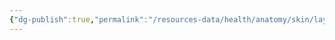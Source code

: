```yaml
---
{"dg-publish":true,"permalink":"/resources-data/health/anatomy/skin/layers-of-skin-excalidraw/","tags":["excalidraw"]}
---
```

<style> .container {font-family: sans-serif; text-align: center;} .button-wrapper button {z-index: 1;height: 40px; width: 100px; margin: 10px;padding: 5px;} .excalidraw .App-menu_top .buttonList { display: flex;} .excalidraw-wrapper { height: 800px; margin: 50px; position: relative;} :root[dir="ltr"] .excalidraw .layer-ui__wrapper .zen-mode-transition.App-menu_bottom--transition-left {transform: none;} </style><script src="https://cdn.jsdelivr.net/npm/react@17/umd/react.production.min.js"></script><script src="https://cdn.jsdelivr.net/npm/react-dom@17/umd/react-dom.production.min.js"></script><script type="text/javascript" src="https://cdn.jsdelivr.net/npm/@excalidraw/excalidraw@0/dist/excalidraw.production.min.js"></script><div id="Layers_of_Skinexcalidraw.md"></div><script>(function(){const InitialData={"type":"excalidraw","version":2,"source":"https://github.com/zsviczian/obsidian-excalidraw-plugin/releases/tag/2.15.2","elements":[{"id":"j_Ta_aw1QMP4DTQ6Ptnio","type":"image","x":-209.5999755859375,"y":-205.89373779296875,"width":392,"height":392,"angle":0,"strokeColor":"transparent","backgroundColor":"transparent","fillStyle":"solid","strokeWidth":2,"strokeStyle":"solid","roughness":1,"opacity":100,"groupIds":[],"frameId":null,"index":"a0","roundness":null,"seed":224318459,"version":84,"versionNonce":1993504623,"isDeleted":false,"boundElements":[],"updated":1760402579359,"link":null,"locked":false,"status":"pending","fileId":"b18787510a0f94004651ac175b142b799cfe2d73","scale":[1,1],"crop":null},{"id":"ZNiZclQEEofUIQYotWZJu","type":"line","x":163.2000732421875,"y":-84.29376220703125,"width":1.60009765625,"height":236.00003051757812,"angle":0,"strokeColor":"#1e1e1e","backgroundColor":"transparent","fillStyle":"solid","strokeWidth":2,"strokeStyle":"solid","roughness":1,"opacity":100,"groupIds":[],"frameId":null,"index":"a1","roundness":{"type":2},"seed":206519899,"version":132,"versionNonce":1205423003,"isDeleted":false,"boundElements":[],"updated":1760392627454,"link":null,"locked":false,"points":[[0,0],[-1.60009765625,236.00003051757812]],"lastCommittedPoint":null,"startBinding":null,"endBinding":null,"startArrowhead":null,"endArrowhead":null,"polygon":false},{"id":"90oM0hkqPR2FUJZdGjdRy","type":"line","x":161.5999755859375,"y":-46.29376220703125,"width":86.4000244140625,"height":0.000030517578125,"angle":0,"strokeColor":"#1e1e1e","backgroundColor":"transparent","fillStyle":"solid","strokeWidth":2,"strokeStyle":"solid","roughness":1,"opacity":100,"groupIds":[],"frameId":null,"index":"a3","roundness":{"type":2},"seed":2098036379,"version":115,"versionNonce":1378005755,"isDeleted":false,"boundElements":[],"updated":1760392686313,"link":null,"locked":false,"points":[[0,0],[86.4000244140625,0.000030517578125]],"lastCommittedPoint":null,"startBinding":null,"endBinding":null,"startArrowhead":null,"endArrowhead":null,"polygon":false},{"id":"1zUbtrJJqLUfWfnM9kA34","type":"line","x":161.5999755859375,"y":24.90625,"width":86.4000244140625,"height":2.399993896484375,"angle":0,"strokeColor":"#1e1e1e","backgroundColor":"transparent","fillStyle":"solid","strokeWidth":2,"strokeStyle":"solid","roughness":1,"opacity":100,"groupIds":[],"frameId":null,"index":"a4","roundness":{"type":2},"seed":1202834709,"version":27,"versionNonce":1834621659,"isDeleted":false,"boundElements":[],"updated":1760392716543,"link":null,"locked":false,"points":[[0,0],[86.4000244140625,2.399993896484375]],"lastCommittedPoint":null,"startBinding":null,"endBinding":null,"startArrowhead":null,"endArrowhead":null,"polygon":false},{"id":"PMp89qZgFSIkf45Tr8Zxl","type":"line","x":162.4000244140625,"y":116.10623168945312,"width":81.5999755859375,"height":0.79998779296875,"angle":0,"strokeColor":"#1e1e1e","backgroundColor":"transparent","fillStyle":"solid","strokeWidth":2,"strokeStyle":"solid","roughness":1,"opacity":100,"groupIds":[],"frameId":null,"index":"a5","roundness":{"type":2},"seed":1422876699,"version":65,"versionNonce":2024434485,"isDeleted":false,"boundElements":[],"updated":1760392738490,"link":null,"locked":false,"points":[[0,0],[81.5999755859375,0.79998779296875]],"lastCommittedPoint":null,"startBinding":null,"endBinding":null,"startArrowhead":null,"endArrowhead":null,"polygon":false},{"id":"RTjuz4xS","type":"text","x":256.0001220703125,"y":-60.6937255859375,"width":89.83990478515625,"height":25,"angle":0,"strokeColor":"#1e1e1e","backgroundColor":"transparent","fillStyle":"solid","strokeWidth":2,"strokeStyle":"solid","roughness":1,"opacity":100,"groupIds":[],"frameId":null,"index":"a6","roundness":null,"seed":154591733,"version":26,"versionNonce":1167416085,"isDeleted":false,"boundElements":[],"updated":1760392752705,"link":null,"locked":false,"text":"Epidermis","rawText":"Epidermis","fontSize":20,"fontFamily":5,"textAlign":"left","verticalAlign":"top","containerId":null,"originalText":"Epidermis","autoResize":true,"lineHeight":1.25},{"id":"9L3Y0J7U","type":"text","x":259.9998779296875,"y":11.306243896484375,"width":63.57994079589844,"height":25,"angle":0,"strokeColor":"#1e1e1e","backgroundColor":"transparent","fillStyle":"solid","strokeWidth":2,"strokeStyle":"solid","roughness":1,"opacity":100,"groupIds":[],"frameId":null,"index":"a7","roundness":null,"seed":1620966747,"version":21,"versionNonce":2014963483,"isDeleted":false,"boundElements":[],"updated":1760392765353,"link":null,"locked":false,"text":"Dermis","rawText":"Dermis","fontSize":20,"fontFamily":5,"textAlign":"left","verticalAlign":"top","containerId":null,"originalText":"Dermis","autoResize":true,"lineHeight":1.25},{"id":"fvi8kz7I","type":"text","x":256,"y":104.90621948242188,"width":253.25973510742188,"height":25,"angle":0,"strokeColor":"#1e1e1e","backgroundColor":"transparent","fillStyle":"solid","strokeWidth":2,"strokeStyle":"solid","roughness":1,"opacity":100,"groupIds":[],"frameId":null,"index":"a8","roundness":null,"seed":1873467643,"version":42,"versionNonce":1932830197,"isDeleted":false,"boundElements":[],"updated":1760392787266,"link":null,"locked":false,"text":"Subcutaneous Fat/Tissue","rawText":"Subcutaneous Fat/Tissue","fontSize":20,"fontFamily":5,"textAlign":"left","verticalAlign":"top","containerId":null,"originalText":"Subcutaneous Fat/Tissue","autoResize":true,"lineHeight":1.25},{"id":"XlNjmocI","type":"text","x":168,"y":-39.09375,"width":207.81979370117188,"height":50,"angle":0,"strokeColor":"#1e1e1e","backgroundColor":"transparent","fillStyle":"solid","strokeWidth":2,"strokeStyle":"solid","roughness":1,"opacity":100,"groupIds":[],"frameId":null,"index":"a9","roundness":null,"seed":550464507,"version":95,"versionNonce":2093668725,"isDeleted":false,"boundElements":[],"updated":1760392965774,"link":null,"locked":false,"text":"- Gives skin its color\n- Protects your body","rawText":"- Gives skin its color\n- Protects your body","fontSize":20,"fontFamily":5,"textAlign":"left","verticalAlign":"top","containerId":null,"originalText":"- Gives skin its color\n- Protects your body","autoResize":true,"lineHeight":1.25},{"id":"3DsDgslB","type":"text","x":171.2000732421875,"y":46.506256103515625,"width":141.35986328125,"height":50,"angle":0,"strokeColor":"#1e1e1e","backgroundColor":"transparent","fillStyle":"solid","strokeWidth":2,"strokeStyle":"solid","roughness":1,"opacity":100,"groupIds":[],"frameId":null,"index":"aA","roundness":null,"seed":426468181,"version":130,"versionNonce":2029853935,"isDeleted":false,"boundElements":[],"updated":1760402523458,"link":null,"locked":false,"text":"- Makes sweat\n- Makes oil","rawText":"- Makes sweat\n- Makes oil","fontSize":20,"fontFamily":5,"textAlign":"left","verticalAlign":"top","containerId":null,"originalText":"- Makes sweat\n- Makes oil","autoResize":true,"lineHeight":1.25},{"id":"ykgWzFKp","type":"text","x":170.4000244140625,"y":125.70626831054688,"width":471.6795959472656,"height":50,"angle":0,"strokeColor":"#1e1e1e","backgroundColor":"transparent","fillStyle":"solid","strokeWidth":2,"strokeStyle":"solid","roughness":1,"opacity":100,"groupIds":[],"frameId":null,"index":"aB","roundness":null,"seed":2089507291,"version":125,"versionNonce":457839137,"isDeleted":false,"boundElements":[],"updated":1760402590855,"link":null,"locked":false,"text":"- Attaches the dermis to your muscles and body\n- Controls your body temperature","rawText":"- Attaches the dermis to your muscles and body\n- Controls your body temperature","fontSize":20,"fontFamily":5,"textAlign":"left","verticalAlign":"top","containerId":null,"originalText":"- Attaches the dermis to your muscles and body\n- Controls your body temperature","autoResize":true,"lineHeight":1.25},{"id":"9nyP5r0e","type":"text","x":92.10261969681216,"y":418.59983078321375,"width":8,"height":25,"angle":0,"strokeColor":"#1e1e1e","backgroundColor":"transparent","fillStyle":"solid","strokeWidth":2,"strokeStyle":"solid","roughness":1,"opacity":100,"groupIds":[],"frameId":null,"index":"aC","roundness":null,"seed":311241615,"version":5,"versionNonce":1609499311,"isDeleted":true,"boundElements":null,"updated":1760402545426,"link":null,"locked":false,"text":"","rawText":"","fontSize":20,"fontFamily":5,"textAlign":"left","verticalAlign":"top","containerId":null,"originalText":"","autoResize":true,"lineHeight":1.25},{"id":"1CmIHm4C","type":"text","x":279.93494440466327,"y":270.98493560274926,"width":8,"height":25,"angle":0,"strokeColor":"#1e1e1e","backgroundColor":"transparent","fillStyle":"solid","strokeWidth":2,"strokeStyle":"solid","roughness":1,"opacity":100,"groupIds":[],"frameId":null,"index":"aD","roundness":null,"seed":739213793,"version":6,"versionNonce":1590611105,"isDeleted":true,"boundElements":null,"updated":1760402585988,"link":null,"locked":false,"text":"","rawText":"","fontSize":20,"fontFamily":5,"textAlign":"left","verticalAlign":"top","containerId":null,"originalText":"","autoResize":true,"lineHeight":1.25}],"appState":{"theme":"dark","viewBackgroundColor":"transparent","currentItemStrokeColor":"#1e1e1e","currentItemBackgroundColor":"transparent","currentItemFillStyle":"solid","currentItemStrokeWidth":2,"currentItemStrokeStyle":"solid","currentItemRoughness":1,"currentItemOpacity":100,"currentItemFontFamily":5,"currentItemFontSize":20,"currentItemTextAlign":"left","currentItemStartArrowhead":null,"currentItemEndArrowhead":"arrow","currentItemArrowType":"round","currentItemFrameRole":null,"scrollX":33.32474737779592,"scrollY":568.7991897666275,"zoom":{"value":1},"currentItemRoundness":"round","gridSize":20,"gridStep":5,"gridModeEnabled":false,"gridColor":{"Bold":"rgba(217, 217, 217, 0.5)","Regular":"rgba(230, 230, 230, 0.5)"},"currentStrokeOptions":null,"frameRendering":{"enabled":true,"clip":true,"name":true,"outline":true,"markerName":true,"markerEnabled":true},"objectsSnapModeEnabled":false,"activeTool":{"type":"selection","customType":null,"locked":false,"fromSelection":false,"lastActiveTool":null}},"files":{}};InitialData.scrollToContent=true;App=()=>{const e=React.useRef(null),t=React.useRef(null),[n,i]=React.useState({width:void 0,height:void 0});return React.useEffect(()=>{i({width:t.current.getBoundingClientRect().width,height:t.current.getBoundingClientRect().height});const e=()=>{i({width:t.current.getBoundingClientRect().width,height:t.current.getBoundingClientRect().height})};return window.addEventListener("resize",e),()=>window.removeEventListener("resize",e)},[t]),React.createElement(React.Fragment,null,React.createElement("div",{className:"excalidraw-wrapper",ref:t},React.createElement(ExcalidrawLib.Excalidraw,{ref:e,width:n.width,height:n.height,initialData:InitialData,viewModeEnabled:!0,zenModeEnabled:!0,gridModeEnabled:!1})))},excalidrawWrapper=document.getElementById("Layers_of_Skinexcalidraw.md");ReactDOM.render(React.createElement(App),excalidrawWrapper);})();</script>